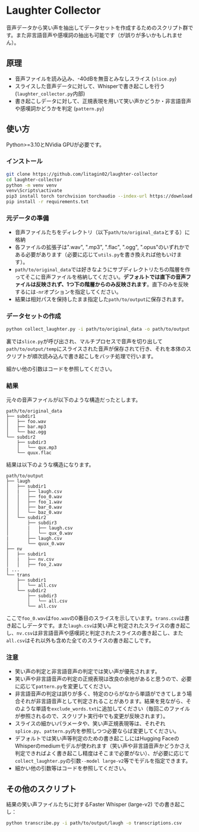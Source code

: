# Laughter Collector

音声データから笑い声を抽出してデータセットを作成するためのスクリプト群です。また非言語音声や感嘆詞の抽出も可能です（が誤りが多いかもしれません）。

## 原理

- 音声ファイルを読み込み、-40dBを無音とみなしスライス (`slice.py`)
- スライスした音声データに対して、Whisperで書き起こしを行う (`laughter_collector.py`内部)
- 書き起こしデータに対して、正規表現を用いて笑い声かどうか・非言語音声や感嘆詞かどうかを判定 (`pattern.py`)

## 使い方

Python>=3.10とNVidia GPUが必要です。

### インストール

```bash
git clone https://github.com/litagin02/laughter-collector
cd laughter-collector
python -m venv venv
venv\Scripts\activate
pip3 install torch torchvision torchaudio --index-url https://download.pytorch.org/whl/cu121
pip install -r requirements.txt
```

### 元データの準備

- 音声ファイルたちをディレクトリ（以下`path/to/original_data`とする）に格納
- 各ファイルの拡張子は".wav", ".mp3", ".flac", ".ogg", ".opus"のいずれかである必要があります（必要に応じて`utils.py`を書き換えれば他もいけます）。
- `path/to/original_data`では好きなようにサブディレクトリたちの階層を作ってそこに音声ファイルを格納してください。**デフォルトでは直下の音声ファイルは反映されず、1つ下の階層からのみ反映されます**。直下のみを反映するには`-nr`オプションを指定してください。
- 結果は相対パスを保持したまま指定した`path/to/output`に保存されます。

### データセットの作成

```bash
python collect_laughter.py -i path/to/original_data -o path/to/output
```

裏では`slice.py`が呼び出され、マルチプロセスで音声を切り出して`path/to/output/temp`にスライスされた音声が保存されて行き、それを本体のスクリプトが順次読み込んで書き起こしをバッチ処理で行います。

細かい他の引数はコードを参照してください。

### 結果

元々の音声ファイルが以下のような構造だったとします。
```
path/to/original_data
├── subdir1
│   ├── foo.wav
│   ├── bar.mp3
│   └── baz.ogg
└── subdir2
    ├── subdir3
    │   └── qux.mp3
    └── quux.flac
```

結果は以下のような構造になります。
```
path/to/output
├── laugh
│   ├── subdir1
│   |   ├── laugh.csv
│   │   ├── foo_0.wav
│   │   ├── foo_1.wav
│   │   ├── bar_0.wav
│   │   └── baz_0.wav
│   └── subdir2
│       ├── subdir3
│       |   ├── laugh.csv
│       │   └── qux_0.wav
|       ├── laugh.csv
│       └── quux_0.wav
├── nv
│   ├── subdir1
│   |   ├── nv.csv
│   │   ├── foo_2.wav
| ...
└── trans
    ├── subdir1
    │   └── all.csv
    └── subdir2
        ├── subdir3
        │   └── all.csv
        └── all.csv
```

ここで`foo_0.wav`は`foo.wav`の0番目のスライスを示しています。`trans.csv`は書き起こしデータです。また`laugh.csv`は笑い声と判定されたスライスの書き起こし、`nv.csv`は非言語音声や感嘆詞と判定されたスライスの書き起こし、また`all.csv`はそれ以外も含めた全てのスライスの書き起こしです。

### 注意

- 笑い声の判定と非言語音声の判定では笑い声が優先されます。
- 笑い声や非言語音声の判定の正規表現は改良の余地があると思うので、必要に応じて`pattern.py`を変更してください。
- 非言語音声の判定は誤りが多く、特定のひらがなから単語ができてしまう場合それが非言語音声として判定されることがあります。結果を見ながら、そのような単語を`exclude_words.txt`に追加してください（毎回このファイルが参照されるので、スクリプト実行中でも変更が反映されます）。
- スライスの細かいパラメータや、笑い声正規表現等は、それぞれ`splice.py`、`pattern.py`内を参照しつつ必要ならば変更してください。
- デフォルトでは笑い声等判定のための書き起こしにはHugging FaceのWhisperのmediumモデルが使われます（笑い声や非言語音声かどうかさえ判定できればよく書き起こし精度はそこまで必要がない）、が必要に応じて`collect_laughter.py`の引数`--model large-v2`等でモデルを指定できます。
- 細かい他の引数等はコードを参照してください。

## その他のスクリプト

結果の笑い声ファイルたちに対するFaster Whisper (large-v2) での書き起こし：
```bash
python transcribe.py -i path/to/output/laugh -o transcriptions.csv
```
